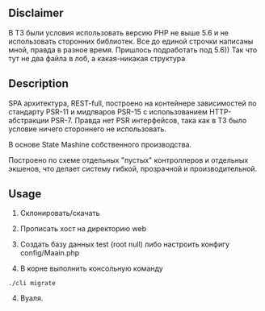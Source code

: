 ## Disclaimer
В ТЗ были условия использовать версию PHP не выше 5.6 и не использовать сторонних библиотек.
Вcе до единой строчки написаны мной, правда в разное время. Пришлось подработать под 5.6))
Так что тут не два файла в лоб, а какая-никакая структура

## Description

SPA архитектура, REST-full, построено на контейнере зависимостей по стандарту PSR-11 и мидлваров PSR-15 с использованием HTTP-абстракции PSR-7. Правда нет PSR интерфейсов, така как в ТЗ было условие ничего стороннего не использовать.

В основе State Mashinе cобственного производства.

Построено по схеме отдельных "пустых" контроллеров и отдельных экшенов, что делает систему гибкой, прозрачной и производительной.



## Usage

1. Склонировать/скачать

2. Прописать хост на директорию web

2. Создать базу данных test (root null) либо настроить конфигу config/Maain.php

3. В корне выполнить консольную команду

``./cli migrate``

4. Вуаля.
